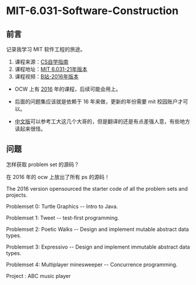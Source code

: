# MIT-6.031-Software-Construction

## 前言

记录我学习 MIT 软件工程的旅途。

1. 课程来源：[CS自学指南](https://csdiy.wiki/%E8%BD%AF%E4%BB%B6%E5%B7%A5%E7%A8%8B/6031/)
2. 课程地址：[MIT 6.031-21年版本](https://web.mit.edu/6.031/www/sp21/)
3. 课程视频：[B站-2016年版本](https://www.bilibili.com/video/BV1Tp4y197XX?spm_id_from=333.999.0.0)


- OCW 上有 [2016](https://web.mit.edu/6.031/www/sp22/general/previous-semesters.html) 年的课程，后续可能会用上。

- 后面的问题集应该就是依赖于 16 年来做，更新的年份需要 mit 校园账户才可以。
- [中文版](https://www.cnblogs.com/liqiuhao/category/1167752.html)可以参考工大这几个大哥的，但是翻译的还是有点差强人意，有些地方读起来很怪。


## 问题

怎样获取 problem set 的源码？

在 2016 年的 ocw 上放出了所有 ps 的源码！

The 2016 version opensourced the starter code of all the problem sets and projects.

Problemset 0: Turtle Graphics -- Intro to Java.

Problemset 1: Tweet -- test-first programming.

Problemset 2: Poetic Walks -- Design and implement mutable abstract data types.

Problemset 3: Expressivo -- Design and implement immutable abstract data types.

Problemset 4: Multiplayer minesweeper -- Concurrence programming.

Project : ABC music player